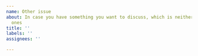 ```yaml
---
name: Other issue
about: In case you have something you want to discuss, which is neither of the other
  ones
title: ''
labels: ''
assignees: ''

---
```



